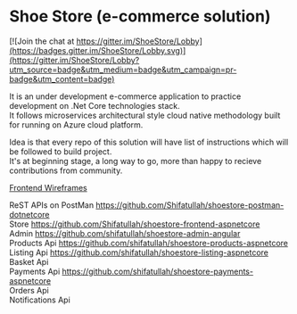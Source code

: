# Shoe Store (e-commerce solution)

[![Join the chat at https://gitter.im/ShoeStore/Lobby](https://badges.gitter.im/ShoeStore/Lobby.svg)](https://gitter.im/ShoeStore/Lobby?utm_source=badge&utm_medium=badge&utm_campaign=pr-badge&utm_content=badge)

It is an under development e-commerce application to practice development on .Net Core technologies stack. \
It follows microservices architectural style cloud native methodology built for running on Azure cloud platform.

Idea is that every repo of this solution will have list of instructions which will be followed to build project. \
It's at beginning stage, a long way to go, more than happy to recieve contributions from community.

<a target="_blank" href="https://app.moqups.com/shifatullah/ZiU0oVmTf5/view/page/aa9df7b72">Frontend Wireframes</a>

ReST APIs on PostMan https://github.com/Shifatullah/shoestore-postman-dotnetcore \
Store https://github.com/Shifatullah/shoestore-frontend-aspnetcore \
Admin https://github.com/shifatullah/shoestore-admin-angular \
Products Api https://github.com/shifatullah/shoestore-products-aspnetcore \
Listing Api https://github.com/shifatullah/shoestore-listing-aspnetcore \
Basket Api \
Payments Api https://github.com/shifatullah/shoestore-payments-aspnetcore \
Orders Api \
Notifications Api
